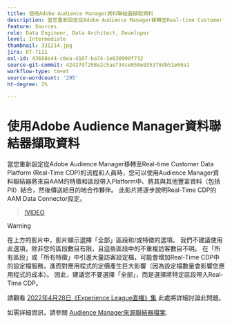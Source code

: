 ```yaml
---
title: 使用Adobe Audience Manager資料聯結器擷取資料
description: 當您重新設定從Adobe Audience Manager移轉至Real-time Customer Data Platform的流程和人員時，可以使用Audience Manager資料聯結器將來自AAM的特徵和區段帶入Platform中，將其與其他豐富資料（包括PII）結合，然後傳送給目的地合作夥伴。 此影片將逐步說明Real-Time CDP的AAM Data Connector設定。
feature: Sources
role: Data Engineer, Data Architect, Developer
level: Intermediate
thumbnail: 331214.jpg
jira: KT-7111
exl-id: 43688e44-c0ea-4107-ba74-1e630990f732
source-git-commit: 42427df298e2c5ae734ce050e935378db51e66a1
workflow-type: tm+mt
source-wordcount: '295'
ht-degree: 2%

---
```


# 使用Adobe Audience Manager資料聯結器擷取資料

當您重新設定從Adobe Audience Manager移轉至Real-time Customer Data Platform (Real-Time CDP)的流程和人員時，您可以使用Audience Manager資料聯結器將來自AAM的特徵和區段帶入Platform中、將其與其他豐富資料（包括PII）結合，然後傳送給目的地合作夥伴。 此影片將逐步說明Real-Time CDP的AAM Data Connector設定。

>[!VIDEO](https://video.tv.adobe.com/v/331214/?quality=12&learn=on)

>[!WARNING]
>
>在上方的影片中，影片顯示選擇「全部」區段和/或特徵的選項。 我們不建議使用此選項，除非您的區段數目有限，且這些區段中的不重複訪客數目不明。 在「所有區段」或「所有特徵」中引進大量訪客設定檔，可能會增加Real-Time CDP中的設定檔服務，進而對應用程式的定價產生巨大影響（因為設定檔數量會影響您應用程式的成本）。 因此，建議您不要選擇「全部」，而是選擇將特定區段帶入Real-Time CDP。
>
>請觀看 [2022年4月28日《Experience League直播》集](https://experienceleague.adobe.com/docs/experience-league-live-events/events/episodes/exl-live-episode-04-28-22.html) 此處將詳細討論此問題。

如需詳細資訊，請參閱 [Audience Manager來源聯結器檔案](https://experienceleague.adobe.com/docs/experience-platform/sources/connectors/adobe-applications/audience-manager.html).
